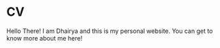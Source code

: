 # CV
Hello There! I am Dhairya and this is my personal website. You can get to know more about me here!
